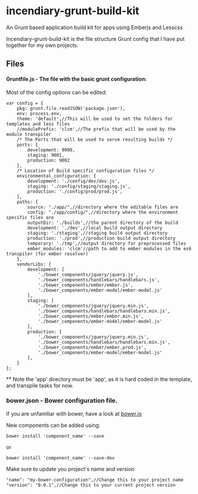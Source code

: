 incendiary-grunt-build-kit
==========================

An Grunt based application build kit for apps using Emberjs and Lesscss

Incendiary-grunt-build-kit is the file structure Grunt config that I have put together for my own projects.

## Files

#### Gruntfile.js - The file with the basic grunt configuration:

Most of the config options can be edited:

```
var config = {
	pkg: grunt.file.readJSON('package.json'),
	env: process.env,
	theme: 'default',//This will be used to set the folders for templates and less files
	//modulePrefix: 'clcm',//The prefix that will be used by the module transpiler
	/* The Ports that will be used to serve resulting builds */
	ports: {
		development: 9000,
		staging: 9001,
		production: 9002
	},
	/* Location of Build specific configuration files */
	environmental_configuration: {
		development: './config/dev/dev.js',
		staging: './config/staging/staging.js',
		production: './config/prod/prod.js',
	},
	paths: {
		source: "./app/",//directory where the editable files are
		config: "./app/config/",//directory where the environment specific files are
		outputDir: './builds',//the parent directory of the build
		development: './dev',//local build output directory
		staging: './staging',//staging build output directory
		production: './prod',//production build output directory
		temporary: './tmp',//output directory for preprocessed files
		ember_modules: 'clcm'//path to add to ember modules in the es6 transpiler (for ember resolver)
	},
	vendorLibs: {
		development: [
			'./bower_components/jquery/jquery.js',
			'./bower_components/handlebars/handlebars.js',
			'./bower_components/ember/ember.js',
			'./bower_components/ember-model/ember-model.js'
		],
		staging: [
			'./bower_components/jquery/jquery.min.js',
			'./bower_components/handlebars/handlebars.min.js',
			'./bower_components/ember/ember.min.js',
			'./bower_components/ember-model/ember-model.js'
		],
		production: [
			'./bower_components/jquery/jquery.min.js',
			'./bower_components/handlebars/handlebars.min.js',
			'./bower_components/ember/ember.prod.js',
			'./bower_components/ember-model/ember-model.js'
		],
	}
};
```
** Note the 'app' directory must be 'app', as it is hard coded in the template, and transpile tasks for now.

### bower.json - Bower configuration file.

If you are unfamiliar with bower, have a look at [bower.io](http://bower.io/)

New components can be added using:
```
bower install 'component_name' --save
```
or
```
bower install 'component_name' --save-dev
```

Make sure to update you project's name and version

```
"name": "my-bower-configuration",//Change this to your project name
"version": "0.0.1",//Change this to your current project version
```
